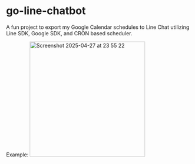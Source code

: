 # go-line-chatbot

A fun project to export my Google Calendar schedules to Line Chat utilizing Line SDK, Google SDK, and CRON based scheduler.

Example:
<img width="313" alt="Screenshot 2025-04-27 at 23 55 22" src="https://github.com/user-attachments/assets/174c4a23-3afb-4280-bfd9-8fab25f62ca5" />
